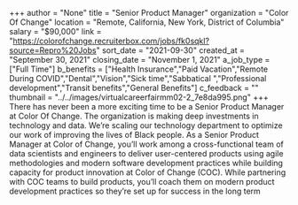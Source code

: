 +++
author = "None"
title = "Senior Product Manager"
organization = "Color Of Change"
location = "Remote, California, New York, District of Columbia"
salary = "$90,000"
link = "https://colorofchange.recruiterbox.com/jobs/fk0sqkl?source=Repro%20Jobs"
sort_date = "2021-09-30"
created_at = "September 30, 2021"
closing_date = "November 1, 2021"
a_job_type = ["Full Time"]
b_benefits = ["Health Insurance","Paid Vacation","Remote During COVID","Dental","Vision","Sick time","Sabbatical ","Professional development","Transit benefits","General Benefits"]
c_feedback = ""
thumbnail = "../../images/virtualcareerfairmm02-2_7e8da995.png"
+++
There has never been a more exciting time to be a Senior Product Manager at Color Of Change. The organization is making deep investments in technology and data. We’re scaling our technology department to optimize our work of improving the lives of Black people. As a Senior Product Manager at Color of Change, you’ll work among a cross-functional team of data scientists and engineers to deliver user-centered products using agile methodologies and modern software development practices while building capacity for product innovation at Color of Change (COC). While partnering with COC teams to build products, you’ll coach them on modern product development practices so they’re set up for success in the long term
